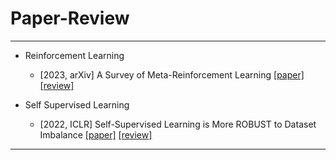 # Paper-Review
---

- Reinforcement Learning 
    - [2023, arXiv] A Survey of Meta-Reinforcement Learning [[paper]](https://arxiv.org/abs/2301.08028) [[review]](https://github.com/junginkim23/Paper-Review/blob/master/JunginKim/Week%201/%5B2023%2CarXiv%5D%20A%20Survey%20of%20Meta-Reinforcement%20Learning.pdf)

- Self Supervised Learning 
    - [2022, ICLR] Self-Supervised Learning is More ROBUST to Dataset Imbalance [[paper]](https://arxiv.org/abs/2110.05025) [[review]](https://github.com/junginkim23/Paper-Review/blob/master/JunginKim/Review/%5B2022%2CICLR%5D%20Self-Supervised%20Learning%20is%20More%20Robust%20to%20Dataset%20Imbalance.pdf)
---

